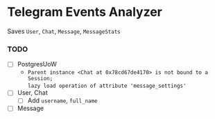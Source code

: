 # Telegram Events Analyzer

Saves `User`, `Chat`, `Message`, `MessageStats`

### TODO
- [ ] PostgresUoW
  - `Parent instance <Chat at 0x78cd67de4170> is not bound to a Session;`<br />
    `lazy load operation of attribute 'message_settings'`
- [ ] User, Chat
  - [ ] Add `username`, `full_name`
- [ ] Message